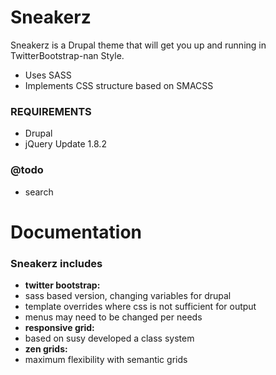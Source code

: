 # Sneakerz #

Sneakerz is a Drupal theme that will get you up and running in TwitterBootstrap-nan Style.

- Uses SASS
- Implements CSS structure based on SMACSS

### REQUIREMENTS ###
- Drupal
- jQuery Update 1.8.2

### @todo ###
- search

# Documentation #

### Sneakerz includes ###

- **twitter bootstrap:**
 - sass based version, changing variables for drupal
 - template overrides where css is not sufficient for output
 - menus may need to be changed per needs
- **responsive grid:**
 - based on susy developed a class system
- **zen grids:**
 - maximum flexibility with semantic grids